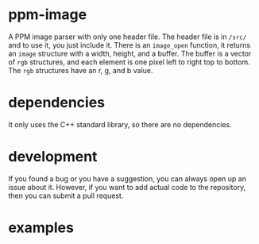# ppm-image
A PPM image parser with only one header file. The header file is in `/src/` and to use it, you just include it.
There is an `image_open` function, it returns an `image` structure with a width, height, and a buffer. The buffer is a vector of `rgb`  structures, and each element is one pixel left to right top to bottom. The `rgb` structures have an r, g, and b value.
# dependencies
It only uses the C++ standard library, so there are no dependencies.
# development
If you found a bug or you have a suggestion, you can always open up an issue about it. However, if you want to add actual code to the repository, then you can submit a pull request.
# examples
